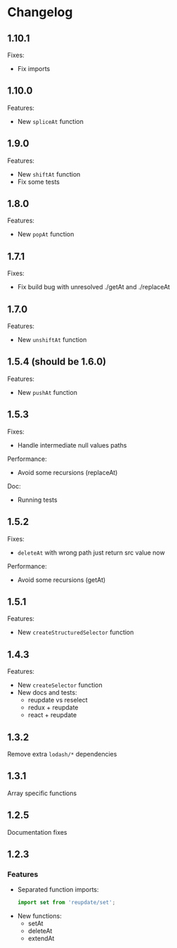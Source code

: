 # Changelog

## 1.10.1

Fixes:
* Fix imports

## 1.10.0

Features:
* New `spliceAt` function

## 1.9.0

Features:
* New `shiftAt` function
* Fix some tests

## 1.8.0

Features:
* New `popAt` function

## 1.7.1

Fixes:
* Fix build bug with unresolved ./getAt and ./replaceAt

## 1.7.0

Features:
* New `unshiftAt` function

## 1.5.4 (should be 1.6.0)

Features:
* New `pushAt` function

## 1.5.3

Fixes:
* Handle intermediate null values paths

Performance:
* Avoid some recursions (replaceAt)

Doc:
* Running tests

## 1.5.2

Fixes:
* `deleteAt` with wrong path just return src value now

Performance:
* Avoid some recursions (getAt)

## 1.5.1

Features:
* New `createStructuredSelector` function

## 1.4.3

Features:
* New `createSelector` function
* New docs and tests:
  * reupdate vs reselect
  * redux + reupdate
  * react + reupdate

## 1.3.2

Remove extra `lodash/*` dependencies

## 1.3.1

Array specific functions

## 1.2.5

Documentation fixes

## 1.2.3

### Features
* Separated function imports: 
  ```jsx harmony
  import set from 'reupdate/set';
  ``` 
* New functions:
  * setAt
  * deleteAt
  * extendAt  
  